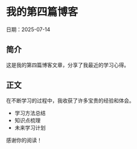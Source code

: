 # 我的第四篇博客

日期：2025-07-14

## 简介

这是我的第四篇博客文章，分享了我最近的学习心得。

## 正文

在不断学习的过程中，我收获了许多宝贵的经验和体会。

- 学习方法总结
- 知识点梳理
- 未来学习计划

感谢你的阅读！ 